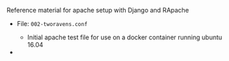 Reference material for apache setup with Django and RApache


- File: `002-tworavens.conf`
    - Initial apache test file for use on a docker container running ubuntu 16.04

- 
